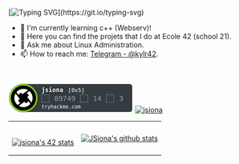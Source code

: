 [![Typing SVG](https://readme-typing-svg.herokuapp.com?font=Hack&color=%239315B7&lines=Hello+friend.+Hello+friend?)](https://git.io/typing-svg)

<!--
**AJ-Se7eN/AJ-Se7eN** is a ✨ _special_ ✨ repository because its `README.md` (this file) appears on your GitHub profile.
-->

- 🔭 I'm currently learning c++ (Webserv)!
- 🌱 Here you can find the projets that I do at Ecole 42 (school 21).
- 💬 Ask me about Linux Administration.
- 📫 How to reach me: [Telegram - @kylr42](https://t.me/kylr42).

</br>

[ ![jsiona](https://raw.githubusercontent.com/kylr42/kylr42/main/assets/thm_propic.png)](tryhackme)
[ ![jsiona](https://www.hackthebox.eu/badge/image/848069)](https://www.hackthebox.eu/home/users/profile/848069)


<table>
<tr>
  <td></br>

  [![jsiona's 42 stats](https://badge42.herokuapp.com/api/stats/jsiona)](https://github.com/JaeSeoKim/badge42)

  </td>
  <td>
  <a href="https://github.com/kylr42"> 
      <img align="center" src="https://github-readme-stats.vercel.app/api?username=kylr42&show_icons=true&show_icons=true&theme=react&line_height=27"       alt="JSiona's github stats"/>
</a></td>
</tr>
</table>


